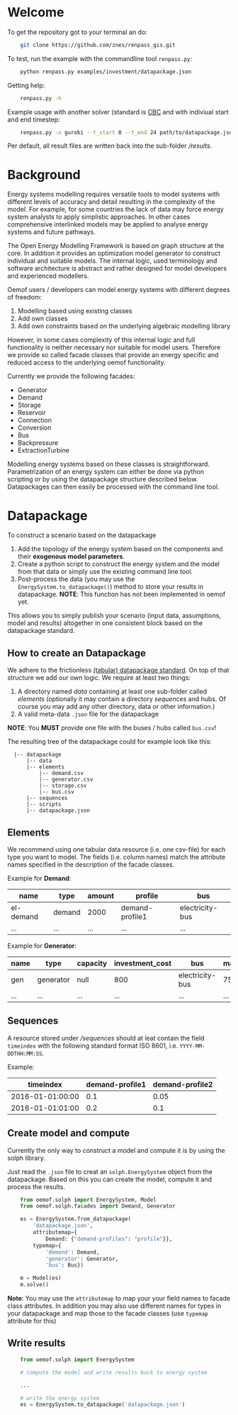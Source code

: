 Welcome
=========

To get the repository got to your terminal an do:

```bash
    git clone https://github.com/znes/renpass_gis.git
```

To test, run the example with the commandline tool `renpass.py`:

```bash
    python renpass.py examples/investment/datapackage.json
```

Getting help:

```bash
    renpass.py -h
```
Example usage with another solver (standard is [CBC](https://projects.coin-or.org/Cbc)
and with indiviual start and end timestep:

```bash
    renpass.py -o gurobi --t_start 0 --t_end 24 path/to/datapackage.json
```    

Per default, all result files are written back into the sub-folder */results*.


Background
=============

Energy systems modelling requires versatile tools to model systems with
different levels of accuracy and detail resulting in the complexity of the model.
For example, for some countries the lack of data may force energy system
analysts to apply simplistic approaches. In other cases comprehensive interlinked
models may be applied to analyse energy systems and future pathways.

The Open Energy Modelling Framework is based on graph structure at the core.
In addition it provides an optimization model generator to construct individual
and suitable models. The internal logic, used terminology and software
architecture is abstract and rather designed for model developers and
experienced modellers.

Oemof users / developers can model energy systems with different degrees
of freedom:

1. Modelling based using existing classes
2. Add own classes
3. Add own constraints based on the underlying algebraic modelling library

However, in some cases complexity of this internal logic and full functionality
is neither necessary nor suitable for model users. Therefore we provide
so called facade classes that provide an energy specific and reduced access to
the underlying oemof functionality.

Currently we provide the following facades:

* Generator
* Demand
* Storage
* Reservoir
* Connection
* Conversion
* Bus
* Backpressure
* ExtractionTurbine

Modelling energy systems based on these classes is straightforward.
Parametrization of an energy system can either be done via python scripting or
by using the datapackage structure described below. Datapackages can then easily
be processed with the command line tool.


Datapackage
============
To construct a scenario based on the datapackage

1. Add the topology of the energy system based on the components and their
  **exogenous model parameters**.
2. Create a python script to construct the energy system and the model from
  that data or simply use the existing command line tool.
3. Post-process the data (you may use the `EnergySystem.to_datapackage()`)
   method to store your results in datapackage.
   **NOTE**: This function has not been implemented in oemof yet.

This allows you to simply publish your scenario (input data, assumptions, model
and results) altogether in one consistent block based on the datapackage
standard.


How to create an Datapackage
-----------------------------

We adhere to the frictionless [(tabular) datapackage standard](https://frictionlessdata.io/specs/tabular-data-package/).
On top of that structure we add our own logic. We require at least two things:

1. A directory named *data* containing at least one sub-folder called *elements*
 (optionally it may contain a directory *sequences* and hubs. Of course you may
 add any other directory, data or other information.)
2. A valid meta-data `.json` file for the datapackage

**NOTE**: You **MUST** provide one file with the buses / hubs called `bus.csv`!

The resulting tree of the datapackage could for example look like this:


      |-- datapackage
          |-- data
          |-- elements
              |-- demand.csv
              |-- generator.csv
              |-- storage.csv
              |-- bus.csv
          |-- sequences
          |-- scripts
          |-- datapackage.json




Elements
--------

We recommend using one tabular data resource (i.e. one csv-file) for each
type you want to model. The fields (i.e. column names) match the attribute
names specified in the description of the facade classes.

Example for **Demand**:

| name      | type   | amount | profile         | bus             |
|-----------|--------|--------|-----------------|-----------------|
| el-demand | demand | 2000   | demand-profile1 | electricity-bus |
| ...       |  ...   |  ...   |     ...         |     ...         |

Example for **Generator**:

| name  | type      | capacity | investment_cost | bus             | marginal_cost |
|-------|-----------|----------|-----------------|-----------------|---------------|
| gen   | generator | null     | 800             | electricity-bus | 75            |
| ...   |     ...   |    ...   |     ...         |     ...         |  ...          |


Sequences
----------
A resource stored under
*/sequences* should at leat contain the field `timeindex` with the following
standard format ISO 8601, i.e. `YYYY-MM-DDTHH:MM:SS`.

Example:

| timeindex        |  demand-profile1 |  demand-profile2 |
|------------------|------------------|------------------|
| 2016-01-01:00:00 |     0.1          |      0.05        |
| 2016-01-01:01:00 |     0.2          |      0.1         |


Create model and compute
-------------------------
Currently the only way to construct a model and compute it is by using the
solph library.

Just read the `.json` file to creat an `solph.EnergySystem` object from the
datapackage. Based on this you can create the model, compute it and process
the results.


```python
    from oemof.solph import EnergySystem, Model
    from oemof.solph.facades import Demand, Generator

    es = EnergySystem.from_datapackage(
        'datapackage.json',
        attributemap={
            Demand: {"demand-profiles": "profile"}},
        typemap={
            'demand': Demand,
            'generator': Generator,
            'bus': Bus})

    m = Model(es)
    m.solve()
```

**Note**: You may use the `attributemap` to map your your field names to facade
class attributes. In addition you may also use different names for types in your
datapackage and map those to the facade classes (use `typemap` attribute for
this)

Write results
--------------


```python
    from oemof.solph import EnergySystem

    # compute the model and write results back to energy system

    ...

    # write the energy system
    es = EnergySystem.to_datapackage('datapackage.json')
```
